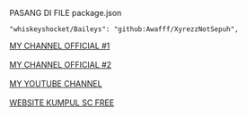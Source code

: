 PASANG DI FILE package.json 
```
"whiskeyshocket/Baileys": "github:Awafff/XyrezzNotSepuh",
```
  
<a href="https://whatsapp.com/channel/0029VacxTsC8F2p5dshCmq3r">MY CHANNEL OFFICIAL #1</a><br><br>
<a href="https://whatsapp.com/channel/0029VaofHDeI7BeLcrFY9744">MY CHANNEL OFFICIAL #2</a><br><br>
<a href="https://www.youtube.com/@RerezzOffc">MY YOUTUBE CHANNEL</a><br><br>
<a href="https://free.for.all.by.xyrezz.shopwebsite.my.id">WEBSITE KUMPUL SC FREE</a>
